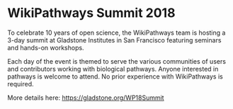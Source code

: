 # WikiPathways Summit 2018

To celebrate 10 years of open science, the WikiPathways team is hosting a 3-day summit at Gladstone Institutes in San Francisco featuring seminars and hands-on workshops.

Each day of the event is themed to serve the various communities of users and contributors working with biological pathways. Anyone interested in pathways is welcome to attend. No prior experience with WikiPathways is required.

More details here: https://gladstone.org/WP18Summit

